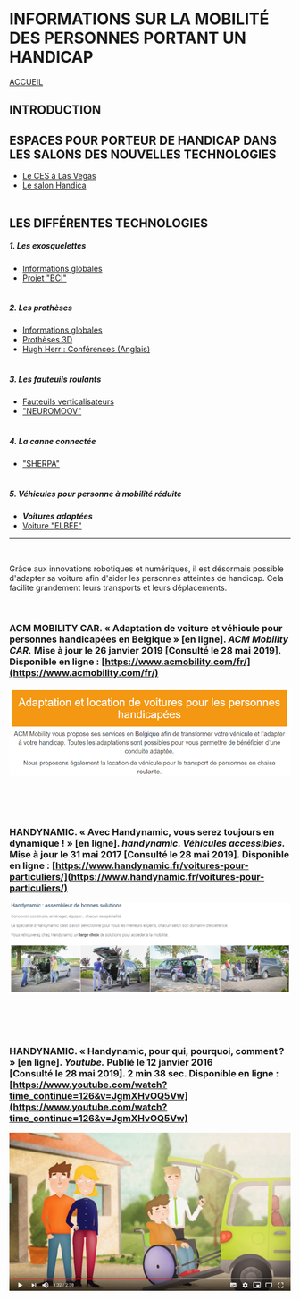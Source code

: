 # INFORMATIONS SUR LA MOBILITÉ DES PERSONNES PORTANT UN HANDICAP
[ACCUEIL](index.md)
## INTRODUCTION  

## ESPACES POUR PORTEUR DE HANDICAP DANS LES SALONS DES NOUVELLES TECHNOLOGIES 
* [Le CES à Las Vegas](ces.md)
* [Le salon Handica](handica.md)
<br/> <br/>
## LES DIFFÉRENTES TECHNOLOGIES
##### 1. Les exosquelettes 
- [Informations globales](exoprésent.md)
- [Projet "BCI"](BCI.md)
<br/><br/> 
##### 2. Les prothèses
- [Informations globales](Prothèseinfo.md)
- [Prothèses 3D](Prothèse3D.md)
- [Hugh Herr : Conférences (Anglais)](Hughvidéo.md)
<br/><br/>
##### 3. Les fauteuils roulants
- [Fauteuils verticalisateurs](FauteuilVertical.md)
- ["NEUROMOOV"](Neuromoov.md)
<br/><br/>
##### 4. La canne connectée
- ["SHERPA"](Canneconnectée.md)
<br/><br/>
##### 5. Véhicules pour personne à mobilité réduite
- **_Voitures adaptées_**
- [Voiture "ELBEE"](Elbee.md)

----------------------------------------------------------
<br/>

Grâce aux innovations robotiques et numériques, il est désormais possible d'adapter sa voiture afin d'aider les personnes atteintes de handicap. Cela facilite grandement leurs transports et leurs déplacements.

<br/>

### ACM MOBILITY CAR. « Adaptation de voiture et véhicule pour personnes handicapées en Belgique » [en ligne]. _ACM Mobility CAR._ Mise à jour le 26 janvier 2019 [Consulté le 28 mai 2019]. Disponible en ligne : [https://www.acmobility.com/fr/](https://www.acmobility.com/fr/)
![Voiture1.PNG](images/Voiture1.PNG "ACM MOBILITY CAR")

<br/><br/><br/>

### HANDYNAMIC. « Avec Handynamic, vous serez toujours en dynamique ! » [en ligne]. _handynamic. Véhicules accessibles._ Mise à jour le 31 mai 2017 [Consulté le 28 mai 2019]. Disponible en ligne : [https://www.handynamic.fr/voitures-pour-particuliers/](https://www.handynamic.fr/voitures-pour-particuliers/)
![Voiture2.PNG](images/Voiture2.PNG "Site Handynamic")

<br/><br/><br/>

### HANDYNAMIC. « Handynamic, pour qui, pourquoi, comment ? » [en ligne]. _Youtube._ Publié le 12 janvier 2016 [Consulté le 28 mai 2019]. 2 min 38 sec. Disponible en ligne : [https://www.youtube.com/watch?time_continue=126&v=JgmXHvOQ5Vw](https://www.youtube.com/watch?time_continue=126&v=JgmXHvOQ5Vw)
![Voiture3.PNG](images/Voiture3.PNG "Illustrations des adaptations")

